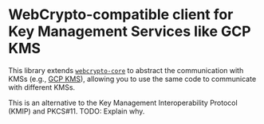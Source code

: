 # WebCrypto-compatible client for Key Management Services like GCP KMS

This library extends [`webcrypto-core`](https://www.npmjs.com/package/webcrypto-core) to abstract the communication with KMSs (e.g., [GCP KMS](https://cloud.google.com/security-key-management)), allowing you to use the same code to communicate with different KMSs.

This is an alternative to the Key Management Interoperability Protocol (KMIP) and PKCS#11. TODO: Explain why.
